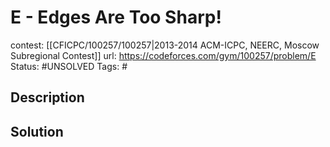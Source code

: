 # E - Edges Are Too Sharp!

contest: [[CFICPC/100257/100257|2013-2014 ACM-ICPC, NEERC, Moscow Subregional Contest]]
url: https://codeforces.com/gym/100257/problem/E
Status: #UNSOLVED
Tags: #

## Description

## Solution

